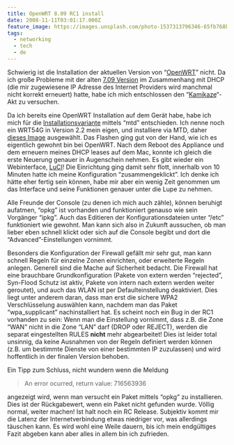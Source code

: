 ```yaml
---
title: OpenWRT 8.09 RC1 install
date: 2008-11-11T03:01:17.000Z
feature_image: https://images.unsplash.com/photo-1537313796346-65fb768b1ebd?ixlib=rb-0.3.5&q=80&fm=jpg&crop=entropy&cs=tinysrgb&w=1080&fit=max&ixid=eyJhcHBfaWQiOjExNzczfQ&s=927a06f2740d7379a61c67701c9ab812
tags:
  - networking
  - tech
  - de
---
```


Schwierig ist die Installation der aktuellen Version von “[OpenWRT](http://www.openwrt.org)” nicht. Da ich große Probleme mit der alten [7.09 Version](http://downloads.openwrt.org/kamikaze/7.09/) im Zusammenhang mit DHCP (die mir zugewiesene IP Adresse des Internet Providers wird manchmal nicht korrekt erneuert) hatte, habe ich mich entschlossen den “[Kamikaze](http://downloads.openwrt.org/kamikaze/8.09_RC1/)“-Akt zu versuchen.

Da ich bereits eine OpenWRT Installation auf dem Gerät habe, habe ich mich für die [Installationsvariante](http://wiki.openwrt.org/OpenWrtDocs/Installation#head-331299313683efd96a8ed1495425b4422fe8aa02) mittels “mtd” entschieden. Ich nenne noch ein WRT54G in Version 2.2 mein eigen, und installiere via MTD, daher [dieses Image](http://downloads.openwrt.org/kamikaze/8.09_RC1/brcm47xx/openwrt-brcm47xx-squashfs.trx) ausgewählt. Das Flashen ging gut von der Hand, wie ich es eigentlich gewohnt bin bei OpenWRT. Nach dem Reboot des Appliance und dem erneuern meines DHCP leases auf dem Mac, konnte ich gleich die erste Neuerung genauer in Augenschein nehmen. Es gibt wieder ein Webinterface, [LuCI](http://luci.freifunk-halle.net/)! Die Einrichtung ging damit sehr flott, innerhalb von 10 Minuten hatte ich meine Konfiguration “zusammengeklickt”. Ich denke ich hätte eher fertig sein können, habe mir aber ein wenig Zeit genommen um das Interface und seine Funktionen genauer unter die Lupe zu nehmen.

Alle Freunde der Console (zu denen ich mich auch zähle), können beruhigt aufatmen, “opkg” ist vorhanden und funktioniert genauso wie sein Vorgänger “ipkg”. Auch das Editieren der Konfigurationsdateien unter “/etc” funktioniert wie gewohnt. Man kann sich also in Zukunft aussuchen, ob man lieber eben schnell klickt oder sich auf die Console begibt und dort die “Advanced”-Einstellungen vornimmt.

Besonders die Konfiguration der Firewall gefällt mir sehr gut, man kann schnell Regeln für einzelne Zonen einrichten, oder erweiterte Regeln anlegen. Generell sind die Mache auf Sicherheit bedacht. Die Firewall hat eine brauchbare Grundkonfiguration (Pakete von extern werden “rejected”, Syn-Flood Schutz ist aktiv, Pakete von intern nach extern werden weiter geroutet), und auch das WLAN ist per Defaulteinstellung deaktiviert. Dies liegt unter anderem daran, dass man erst die sichere WPA2 Verschlüsselung auswählen kann, nachdem man das Paket “wpa_supplicant” nachinstalliert hat. Es scheint noch ein Bug in der RC1 vorhanden zu sein: Wenn man die Einstellung vornimmt, dass z.B. die Zone “WAN” nicht in die Zone “LAN” darf (DROP oder REJECT), werden die separat eingestellten RULES **nicht** mehr abgearbeitet! Dies ist leider total unsinnig, da keine Ausnahmen von der Regeln definiert werden können (z.B. um bestimmte Dienste von einer bestimmten IP zuzulassen) und wird hoffentlich in der finalen Version behoben.

Ein Tipp zum Schluss, nicht wundern wenn die Meldung

> An error ocurred, return value: 716563936

angezeigt wird, wenn man versucht ein Paket mittels “opkg” zu installieren. Dies ist der Rückgabewert, wenn ein Paket nicht gefunden wurde. Völlig normal, weiter machen! Ist halt noch ein RC Release. Subjektiv kommt mir die Latenz der Internetverbindung etwas niedriger vor, was allerdings täuschen kann. Es wird wohl eine Weile dauern, bis ich mein endgültiges Fazit abgeben kann aber alles in allem bin ich zufrieden.
